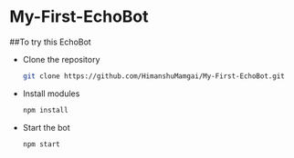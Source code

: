 # My-First-EchoBot

##To try this EchoBot
- Clone the repository

    ```bash
    git clone https://github.com/HimanshuMamgai/My-First-EchoBot.git
    ```
    
- Install modules

    ```bash
    npm install
    ```

- Start the bot

    ```bash
    npm start
    ```

